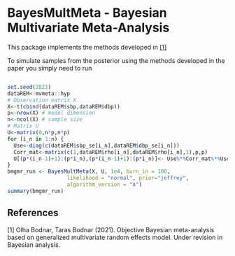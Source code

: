 # BayesMultMeta - Bayesian Multivariate Meta-Analysis
This package implements the methods developed in [[1]](#1)

To simulate samples from the posterior using the methods developed in the paper you simply need to run
```r

set.seed(2021)
dataREM<-mvmeta::hyp
# Observation matrix X
X<-t(cbind(dataREM$sbp,dataREM$dbp))
p<-nrow(X) # model dimension
n<-ncol(X) # sample size
# Matrix U
U<-matrix(0,n*p,n*p)
for (i_n in 1:n) {
  Use<-diag(c(dataREM$sbp_se[i_n],dataREM$dbp_se[i_n]))
  Corr_mat<-matrix(c(1,dataREM$rho[i_n],dataREM$rho[i_n],1),p,p)
  U[(p*(i_n-1)+1):(p*i_n),(p*(i_n-1)+1):(p*i_n)]<- Use%*%Corr_mat%*%Use
}
bmgmr_run <- BayesMultMeta(X, U, 1e4, burn_in = 100,
                   likelihood = "normal", prior="jeffrey",
                   algorithm_version = "A")
summary(bmgmr_run)
```

## References
<a id="1">[1]</a> 
Olha Bodnar, Taras Bodnar (2021). 
Objective Bayesian meta-analysis based on generalized multivariate random effects model.
Under revision in Bayesian analysis.
